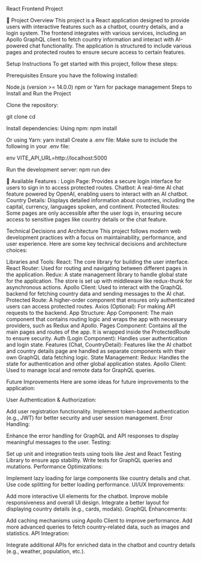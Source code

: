React Frontend Project

🚀 Project Overview
This project is a React application designed to provide users with interactive features such as a chatbot, country details, and a login system. The frontend integrates with various services, including an Apollo GraphQL client to fetch country information and interact with AI-powered chat functionality. The application is structured to include various pages and protected routes to ensure secure access to certain features. 

Setup Instructions
To get started with this project, follow these steps:

Prerequisites
Ensure you have the following installed:

Node.js (version >= 14.0.0)
npm or Yarn for package management
Steps to Install and Run the Project

Clone the repository:

git clone <repository-url>
cd <project-directory>

Install dependencies: Using npm:
npm install

Or using Yarn:
yarn install
Create a .env file: Make sure to include the following in your .env file:

env
VITE_API_URL=http://localhost:5000 

Run the development server:
npm run dev

🚀 Available Features : 
Login Page: Provides a secure login interface for users to sign in to access protected routes.
Chatbot: A real-time AI chat feature powered by OpenAI, enabling users to interact with an AI chatbot.
Country Details: Displays detailed information about countries, including the capital, currency, languages spoken, and continent.
Protected Routes: Some pages are only accessible after the user logs in, ensuring secure access to sensitive pages like country details or the chat feature.

Technical Decisions and Architecture
This project follows modern web development practices with a focus on maintainability, performance, and user experience. Here are some key technical decisions and architecture choices:

Libraries and Tools:
React: The core library for building the user interface.
React Router: Used for routing and navigating between different pages in the application.
Redux: A state management library to handle global state for the application. The store is set up with middleware like redux-thunk for asynchronous actions.
Apollo Client: Used to interact with the GraphQL backend for fetching country data and sending messages to the AI chat.
Protected Route: A higher-order component that ensures only authenticated users can access protected routes.
Axios (Optional): For making API requests to the backend.
App Structure:
App Component: The main component that contains routing logic and wraps the app with necessary providers, such as Redux and Apollo.
Pages Component: Contains all the main pages and routes of the app. It is wrapped inside the ProtectedRoute to ensure security.
Auth (Login Component): Handles user authentication and login state.
Features (Chat, CountryDetail): Features like the AI chatbot and country details page are handled as separate components with their own GraphQL data fetching logic.
State Management:
Redux: Handles the state for authentication and other global application states.
Apollo Client: Used to manage local and remote data for GraphQL queries.


Future Improvements
Here are some ideas for future improvements to the application:

User Authentication & Authorization:

Add user registration functionality.
Implement token-based authentication (e.g., JWT) for better security and user session management.
Error Handling:

Enhance the error handling for GraphQL and API responses to display meaningful messages to the user.
Testing:

Set up unit and integration tests using tools like Jest and React Testing Library to ensure app stability.
Write tests for GraphQL queries and mutations.
Performance Optimizations:

Implement lazy loading for large components like country details and chat.
Use code splitting for better loading performance.
UI/UX Improvements:

Add more interactive UI elements for the chatbot.
Improve mobile responsiveness and overall UI design.
Integrate a better layout for displaying country details (e.g., cards, modals).
GraphQL Enhancements:

Add caching mechanisms using Apollo Client to improve performance.
Add more advanced queries to fetch country-related data, such as images and statistics.
API Integration:

Integrate additional APIs for enriched data in the chatbot and country details (e.g., weather, population, etc.).

